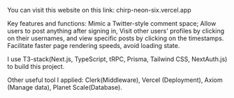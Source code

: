 You can visit this website on this link: chirp-neon-six.vercel.app

Key features and functions: Mimic a Twitter-style comment space; Allow users to post anything after signing in, Visit other users' profiles by clicking on their usernames, and view specific posts by clicking on the timestamps. Facilitate faster page rendering speeds, avoid loading state.

I use T3-stack(Next.js, TypeScript, tRPC, Prisma, Tailwind CSS, NextAuth.js) to build this project.

Other useful tool I applied: Clerk(Middleware), Vercel (Deployment), Axiom (Manage data), Planet Scale(Database).
